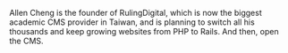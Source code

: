 Allen Cheng is the founder of RulingDigital, which is now the biggest academic CMS provider in Taiwan, and is planning to switch all his thousands and keep growing websites from PHP to Rails. And then, open the CMS.